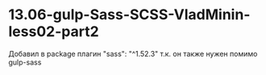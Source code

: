 # 13.06-gulp-Sass-SCSS-VladMinin-less02-part2

Добавил в package
плагин
"sass": "^1.52.3"
т.к. он также нужен помимо gulp-sass
